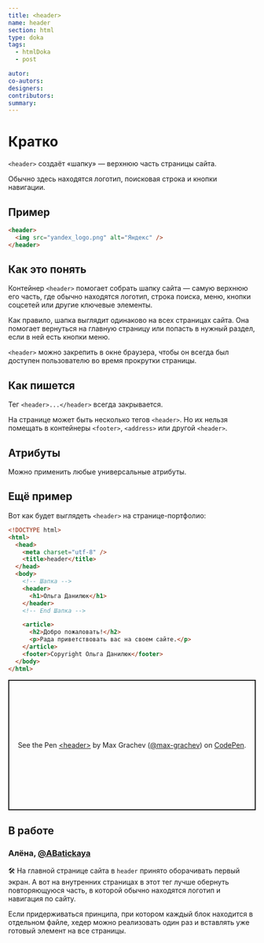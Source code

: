 ```yaml
---
title: <header>
name: header
section: html
type: doka
tags:
  - htmlDoka
  - post

autor:
co-autors:
designers:
contributors:
summary:
---
```


# Кратко

`<header>` создаёт «шапку» — верхнюю часть страницы сайта.

Обычно здесь находятся логотип, поисковая строка и кнопки навигации.

## Пример

```html
<header>
  <img src="yandex_logo.png" alt="Яндекс" />
</header>
```

## Как это понять

Контейнер `<header>` помогает собрать шапку сайта — самую верхнюю его часть, где обычно находятся логотип, строка поиска, меню, кнопки соцсетей или другие ключевые элементы.

Как правило, шапка выглядит одинаково на всех страницах сайта. Она помогает вернуться на главную страницу или попасть в нужный раздел, если в ней есть кнопки меню.

`<header>` можно закрепить в окне браузера, чтобы он всегда был доступен пользователю во время прокрутки страницы.

## Как пишется

Тег `<header>...</header>` всегда закрывается.

На странице может быть несколько тегов `<header>`. Но их нельзя помещать в контейнеры `<footer>`, `<address>` или другой `<header>`.

## Атрибуты

Можно применить любые универсальные атрибуты.

## Ещё пример

Вот как будет выглядеть `<header>` на странице-портфолио:

```html
<!DOCTYPE html>
<html>
  <head>
    <meta charset="utf-8" />
    <title>header</title>
  </head>
  <body>
    <!-- Шапка -->
    <header>
      <h1>Ольга Данилюк</h1>
    </header>
    <!-- End Шапка -->

    <article>
      <h2>Добро пожаловать!</h2>
      <p>Рада приветствовать вас на своем сайте.</p>
    </article>
    <footer>Copyright Ольга Данилюк</footer>
  </body>
</html>
```

<p class="codepen" data-height="265" data-theme-id="light" data-default-tab="html,result" data-user="max-grachev" data-slug-hash="vwKqXN" style="height: 265px; box-sizing: border-box; display: flex; align-items: center; justify-content: center; border: 2px solid; margin: 1em 0; padding: 1em;" data-pen-title="&amp;lt;header&amp;gt;">
  <span>See the Pen <a href="https://codepen.io/max-grachev/pen/vwKqXN">
  &lt;header&gt;</a> by Max Grachev (<a href="https://codepen.io/max-grachev">@max-grachev</a>)
  on <a href="https://codepen.io">CodePen</a>.</span>
</p>
<script async src="https://static.codepen.io/assets/embed/ei.js"></script>

## В работе

<h3>Алёна, <a href="https://twitter.com/ABatickaya" target="_blank" rel="nofollow noopener noreferrer" class="twitter">@ABatickaya</a></h3>

🛠 На главной странице сайта в `header` принято оборачивать первый экран. А вот на внутренних страницах в этот тег лучше обернуть повторяющуюся часть, в которой обычно находятся логотип и навигация по сайту.

Если придерживаться принципа, при котором каждый блок находится в отдельном файле, хедер можно реализовать один раз и вставлять уже готовый элемент на все страницы.
